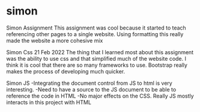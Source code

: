 # simon

Simon Assignment
This assignment was cool because it started to teach referencing other pages to a single website. Using formatting this really made the website a more cohesive mix


Simon Css 21 Feb 2022
The thing that I learned most about this assignment was the ability to use css and that simplified much of the website code. I think it is cool that there are so many frameworks to use. Bootstrap really makes the process of developing much quicker.

Simon JS
-Integrating the document control from JS to html is very interesting. 
-Need to have a source to the JS document to be able to reference the code in HTML
-No major effects on the CSS. Really JS mostly interacts in this project with HTML
